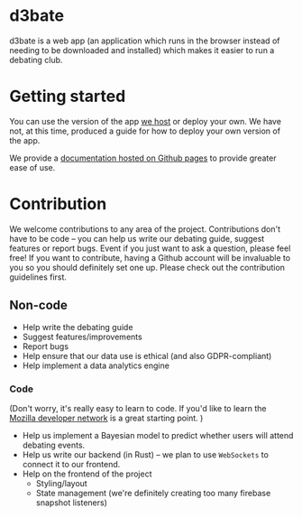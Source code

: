 # d3bate
d3bate is a web app (an application which runs in the browser instead of needing to be downloaded and installed) which makes it easier to run a debating club. 
# Getting started
You can use the version of the app [we host](https://debating.web.app) or deploy your own. We have not, at this time, produced a guide for how to deploy your own version of the app.

We provide a [documentation hosted on Github pages](https://d3bate.github.io/d3bate) to provide greater ease of use. 
# Contribution
We welcome contributions to any area of the project. Contributions don't have to be code – you can help us write our debating guide, suggest features or report bugs. Event if you just want to ask a question, please feel free! If you want to contribute, having a Github account will be invaluable to you so you should definitely set one up. Please check out the contribution guidelines first. 
## Non-code
* Help write the debating guide
* Suggest features/improvements
* Report bugs
* Help ensure that our data use is ethical (and also GDPR-compliant)
* Help implement a data analytics engine
### Code
(Don't worry, it's really easy to learn to code. If you'd like to learn the [Mozilla developer network](https://developer.mozilla.org/en-US/docs/Learn/JavaScript) is a great starting point. )
* Help us implement a Bayesian model to predict whether users will attend debating events. 
* Help us write our backend (in Rust) – we plan to use `WebSockets` to connect it to our frontend. 
* Help on the frontend of the project
    * Styling/layout
    * State management (we're definitely creating too many firebase snapshot listeners)
